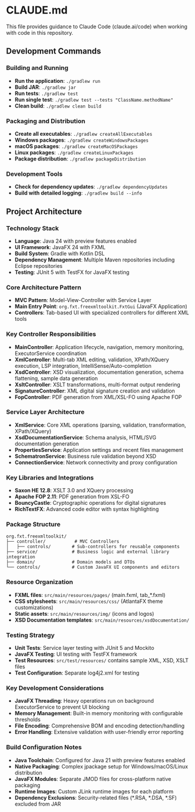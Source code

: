 # CLAUDE.md

This file provides guidance to Claude Code (claude.ai/code) when working with code in this repository.

## Development Commands

### Building and Running
- **Run the application**: `./gradlew run`
- **Build JAR**: `./gradlew jar`
- **Run tests**: `./gradlew test`
- **Run single test**: `./gradlew test --tests "ClassName.methodName"`
- **Clean build**: `./gradlew clean build`

### Packaging and Distribution
- **Create all executables**: `./gradlew createAllExecutables`
- **Windows packages**: `./gradlew createWindowsPackages`
- **macOS packages**: `./gradlew createMacOSPackages`  
- **Linux packages**: `./gradlew createLinuxPackages`
- **Package distribution**: `./gradlew packageDistribution`

### Development Tools
- **Check for dependency updates**: `./gradlew dependencyUpdates`
- **Build with detailed logging**: `./gradlew build --info`

## Project Architecture

### Technology Stack

- **Language**: Java 24 with preview features enabled
- **UI Framework**: JavaFX 24 with FXML
- **Build System**: Gradle with Kotlin DSL
- **Dependency Management**: Multiple Maven repositories including Eclipse repositories
- **Testing**: JUnit 5 with TestFX for JavaFX testing

### Core Architecture Pattern
- **MVC Pattern**: Model-View-Controller with Service Layer
- **Main Entry Point**: `org.fxt.freexmltoolkit.FxtGui` (JavaFX Application)
- **Controllers**: Tab-based UI with specialized controllers for different XML tools

### Key Controller Responsibilities
- **MainController**: Application lifecycle, navigation, memory monitoring, ExecutorService coordination
- **XmlController**: Multi-tab XML editing, validation, XPath/XQuery execution, LSP integration,
  IntelliSense/Auto-completion
- **XsdController**: XSD visualization, documentation generation, schema flattening, sample data generation
- **XsltController**: XSLT transformations, multi-format output rendering
- **SignatureController**: XML digital signature creation and validation
- **FopController**: PDF generation from XML/XSL-FO using Apache FOP

### Service Layer Architecture
- **XmlService**: Core XML operations (parsing, validation, transformation, XPath/XQuery)
- **XsdDocumentationService**: Schema analysis, HTML/SVG documentation generation
- **PropertiesService**: Application settings and recent files management
- **SchematronService**: Business rule validation beyond XSD
- **ConnectionService**: Network connectivity and proxy configuration

### Key Libraries and Integrations
- **Saxon HE 12.8**: XSLT 3.0 and XQuery processing
- **Apache FOP 2.11**: PDF generation from XSL-FO
- **BouncyCastle**: Cryptographic operations for digital signatures
- **RichTextFX**: Advanced code editor with syntax highlighting

### Package Structure
```
org.fxt.freexmltoolkit/
├── controller/           # MVC Controllers
│   ├── controls/        # Sub-controllers for reusable components
├── service/             # Business logic and external library integration
├── domain/              # Domain models and DTOs
└── controls/            # Custom JavaFX UI components and editors
```

### Resource Organization
- **FXML files**: `src/main/resources/pages/` (main.fxml, tab_*.fxml)
- **CSS stylesheets**: `src/main/resources/css/` (AtlantaFX theme customizations)
- **Static assets**: `src/main/resources/img/` (icons and logos)
- **XSD Documentation templates**: `src/main/resources/xsdDocumentation/`

### Testing Strategy
- **Unit Tests**: Service layer testing with JUnit 5 and Mockito
- **JavaFX Testing**: UI testing with TestFX framework
- **Test Resources**: `src/test/resources/` contains sample XML, XSD, XSLT files
- **Test Configuration**: Separate log4j2.xml for testing

### Key Development Considerations
- **JavaFX Threading**: Heavy operations run on background ExecutorService to prevent UI blocking
- **Memory Management**: Built-in memory monitoring with configurable thresholds
- **File Encoding**: Comprehensive BOM and encoding detection/handling
- **Error Handling**: Extensive validation with user-friendly error reporting

### Build Configuration Notes
- **Java Toolchain**: Configured for Java 21 with preview features enabled
- **Native Packaging**: Complex jpackage setup for Windows/macOS/Linux distribution
- **JavaFX Modules**: Separate JMOD files for cross-platform native packaging
- **Runtime Images**: Custom JLink runtime images for each platform
- **Dependency Exclusions**: Security-related files (*.RSA, *.DSA, *.SF) excluded from JAR